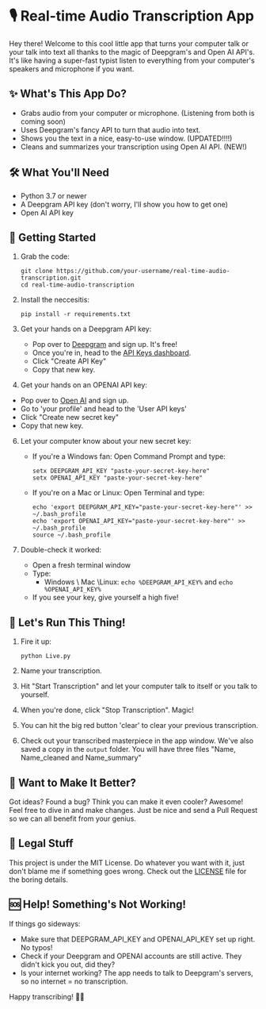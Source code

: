 # 🎙️ Real-time Audio Transcription App

Hey there! Welcome to this cool little app that turns your computer talk or your talk into text all thanks to the magic of Deepgram's and Open AI API's. It's like having a super-fast typist listen to everything from your computer's speakers and microphone if you want.

## ✨ What's This App Do?

- Grabs audio from your computer or microphone. (Listening from both is coming soon)
- Uses Deepgram's fancy API to turn that audio into text.
- Shows you the text in a nice, easy-to-use window. (UPDATED!!!!)
- Cleans and summarizes your transcription using Open AI API. (NEW!)

## 🛠️ What You'll Need

- Python 3.7 or newer 
- A Deepgram API key (don't worry, I'll show you how to get one)
- Open AI API key

## 🚀 Getting Started

1. Grab the code:
   ```
   git clone https://github.com/your-username/real-time-audio-transcription.git
   cd real-time-audio-transcription
   ```

2. Install the neccesitis:
   ```
   pip install -r requirements.txt
   ```

3. Get your hands on a Deepgram API key:
   - Pop over to [Deepgram](https://deepgram.com) and sign up. It's free!
   - Once you're in, head to the [API Keys dashboard](https://console.deepgram.com/api-keys).
   - Click "Create API Key" 
   - Copy that new key.

4.  Get your hands on an OPENAI API key:
   - Pop over to [Open AI]([https://openai.com/index/openai-api/]) and sign up.
   - Go to 'your profile' and head to the 'User API keys'
   - Click "Create new secret key"
   - Copy that new key. 

6. Let your computer know about your new secret key:
   - If you're a Windows fan:
     Open Command Prompt and type:
     ```
     setx DEEPGRAM_API_KEY "paste-your-secret-key-here"
     setx OPENAI_API_KEY "paste-your-secret-key-here"
     ```
   - If you're on a Mac or Linux:
     Open Terminal and type:
     ```
     echo 'export DEEPGRAM_API_KEY="paste-your-secret-key-here"' >> ~/.bash_profile
     echo 'export OPENAI_API_KEY="paste-your-secret-key-here"' >> ~/.bash_profile
     source ~/.bash_profile
     ```

7. Double-check it worked:
   - Open a fresh terminal window
   - Type: 
     - Windows \ Mac \Linux: `echo %DEEPGRAM_API_KEY%` and `echo %OPENAI_API_KEY%`
   - If you see your key, give yourself a high five!

## 🎉 Let's Run This Thing!

1. Fire it up:
   ```
   python Live.py
   ```
2. Name your transcription.

3. Hit "Start Transcription" and let your computer talk to itself or you talk to yourself.

4. When you're done, click "Stop Transcription". Magic!

5. You can hit the big red button 'clear' to clear your previous transcription.

6. Check out your transcribed masterpiece in the app window. We've also saved a copy in the `output` folder. You will have three files "Name, Name_cleaned and Name_summary"

## 🤝 Want to Make It Better?

Got ideas? Found a bug? Think you can make it even cooler? Awesome! Feel free to dive in and make changes. Just be nice and send a Pull Request so we can all benefit from your genius.

## 📜 Legal Stuff

This project is under the MIT License. Do whatever you want with it, just don't blame me if something goes wrong. Check out the [LICENSE](LICENSE) file for the boring details.

## 🆘 Help! Something's Not Working!

If things go sideways:
- Make sure that DEEPGRAM_API_KEY and OPENAI_API_KEY set up right. No typos!
- Check if your Deepgram and OPENAI accounts are still active. They didn't kick you out, did they?
- Is your internet working? The app needs to talk to Deepgram's servers, so no internet = no transcription.

Happy transcribing! 🎉🎊
